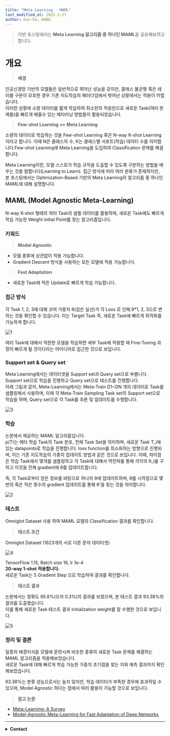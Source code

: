 ```yaml
---
title: "Meta Learning - MAML"
last_modified_at: 2022-1-27
author: Gun-ha, KANG
---
```


> 이번 포스팅에서는 **Meta Learning 알고리즘 중 하나인 MAML**을 공유해보려고 합니다.

# 개요

> **배경**  

인공신경망 기반의 모델들은 일반적으로 뛰어난 성능을 갖지만, 클래스 불균형 혹은 레이블 구분이 모호한 경우 기존 지도학습의 패러다임에서 벗어난 상황에서는 적용이 어렵습니다.  
이러한 상황에 소량 데이터를 짧게 학습하여 최소한의 적응만으로 새로운 Task(여러 문제들)를 빠르게 배울수 있는 메타러닝 방법들이 활용되었습니다.

> **Few-shot Learning <-> Meta Learning**

소량의 데이터로 학습하는 것을 Few-shot Learning 혹은 N-way K-shot Learning이라고 합니다. 이때 N은 클래스의 수, K는 클래스별 서포트(학습) 데이터 수를 의미합니다.Few-shot Learning에 Meta Learning을 도입하여 Classification 문제를 해결합니다. 

Meta Learning이란, 모델 스스로가 학습 규칙을 도출할 수 있도록 구분하는 방법을 배우는 것을 말합니다(Learning to Learn). 접근 방식에 따라 여러 분류가 존재하지만, 본 포스팅에서는 Optimization-Based 기반의 Meta Learning의 알고리즘 중 하나인 MAML에 대해 설명합니다.


## **MAML (Model Agnostic Meta-Learning)**

N-way K-shot 형태의 여러 Task의 샘플 데이터를 활용하여, 새로운 Task에도 빠르게 학습 가능한 Weight initial Point를 찾는 알고리즘입니다.

### **키워드**

> **Model Agnostic** 
* 모델 종류에 상관없이 적용 가능합니다.
* Gradient Descent 방식을 사용하는 모든 모델에 적용 가능합니다.

> **Fast Adaptation** 
* 새로운 Task에 적은 Update로 빠르게 학습 가능합니다.

### **접근 방식**
각 Task 1, 2, 3에 대해 코어 가중치 θ(검은 실선)가 각 Loss 로 인해 θ*1, 2, 3으로 변하는 것을 확인할 수 있습니다. 이는 Target Task 즉, 새로운 Task에 빠르게 최적화를 가능하게 합니다.
  

![1](https://user-images.githubusercontent.com/92897860/151271076-6282f4c7-809b-4d02-a237-4b83ebaa3f9e.png)

  
여러 Task에 대해서 적한한 모델을 학습하면 세부 Task에 적용할 때 Fine-Tuning 과정이 빠르게 될 것이다라는 아이디어로 접근한 것으로 보입니다.


### **Support set & Query set**

Meta Learning에서는 데이터셋을 Support set과 Query set으로 부릅니다. Support set으로 학습을 진행하고 Query set으로 테스트를 진행합니다.   
아래 그림과 같이, Meta-Learning에서는 Meta-Train D1~DN 개의 데이터로 Task를 샘플링해서 사용하며, 이때 각 Meta-Train Sampling Task set의 Support set으로 학습을 하며, Query set으로 각 Task를 추론 및 업데이트를 수행합니다.

![3](https://user-images.githubusercontent.com/92897860/151280559-b3d672b7-47c7-4b5a-8b4a-4f1af48d5d1f.png)


### **학습**
  
논문에서 제공하는 MAML 알고리즘입니다.  
p(T)는 메타 학습 Task의 Task 분포, 전체 Task Set을 의미하며, 새로운 Task T_i에 있는 datapoints로 학습을 진행합니다. loss function를 최소화하는 방향으로 진행되며, 이는 기존 지도학습의 가중치 업데이트 방법과 같은 것으로 보입니다.
이때, 차이점은 학습 Task에서 몇개를 샘플링하고 각 Task에 대해서 역전파를 통해 각각의 θ_i를 구하고 이것을 전체 gradient에 θ를 업데이트합니다.

즉, 각 Task로부터 얻은 정보를 바탕으로 하나의 θ에 업데이트하며, θ를 시작점으로 몇 번의 혹은 적은 횟수의 gradient 업데이트를 통해 θ'을 찾는 것을 의미합니다.


![2](https://user-images.githubusercontent.com/92897860/151275496-bdc5a32d-9c81-4a19-998f-1fb8092426cb.png)




### **테스트**

Omniglot Dataset 사용 하여 MAML 모델의 Classification 결과를 확인합니다.

> **테스트 조건**  

Omniglot Dataset
(1623개의 서로 다른 문자 데이터셋)

![4](https://user-images.githubusercontent.com/92897860/151281169-9a379b2a-231f-472f-82b6-fd8bbec261b1.png)  

TensorFlow 1.15, Batch size 16, lr 1e-4  
**20-way 1-shot 적용합니다.**  
새로운 Task는 5 Gradient Step 으로 학습하여 결과를 확인합니다.


> **테스트 결과**

논문에서는 정확도 95.8%(오차 0.3%)의 결과를 보였으며, 본 테스트 결과 93.38%의 결과를 도출했습니다.    
이를 통해 새로운 Task 테스트 결과 initialization weight를 잘 수행한 것으로 보입니다.

![5](https://user-images.githubusercontent.com/92897860/151281762-f42dfc8f-f531-402c-8682-bb697a3e2df8.png)


### **정리 및 결론**

일종의 배경지식을 모델에 훈련시켜 비슷한 종류의 새로운 Task 문제를 해결하는 MAML 알고리즘을 적용해보았습니다.  
새로운 Task에 대해 빠르게 학습 가능한 가중치 초기점을 찾는 지와 예측 결과까지 확인해보았습니다.

93.38%는 분류 성능으로서는 높지 않지만, 학습 데이터가 부족한 경우에 효과적일 수 있으며, Model Agnostic 하다는 점에서 여러 활용이 가능할 것으로 보입니다.


> **참고 논문**  

* [Meta-Learning: A Survey](https://arxiv.org/abs/1810.03548)  
* [Model-Agnostic Meta-Learning for Fast Adaptation of Deep Networks](https://arxiv.org/abs/1703.03400)  


---

<details>
  <summary><b>Contact</b></summary>

<b>Author. </b>KangGunha

<b>Email. </b>zxcvbnm9931@epozen.com

</details>
